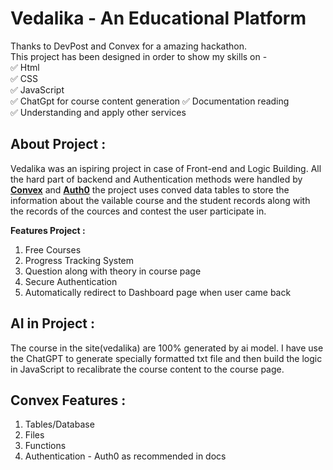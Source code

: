 <h1>Vedalika - An Educational Platform</h1>


Thanks to DevPost and Convex for a amazing hackathon.<br>
This project has been designed in order to show my skills on -<br>
✅ Html <br>
✅ CSS <br> 
✅ JavaScript <br>
✅ ChatGpt for course content generation
✅ Documentation reading <br>
✅ Understanding and apply other services <br>

<h2>About Project :</h2> 
<p>
Vedalika was an ispiring project in case of Front-end and Logic Building. All the hard part of backend and Authentication methods were handled by <u><b>Convex</b></u> and <u><b>Auth0</b></u>
        the project uses conved data tables to store the information about the vailable course and the student records along with the records of the cources and contest the user participate in.
</p>
<b>Features Project :</b> 
<ol>
        <li>Free Courses</li>
        <li>Progress Tracking System</li>
        <li>Question along with theory in course page</li>
        <li>Secure Authentication</li>
        <li>Automatically redirect to Dashboard page when user came back</li>
</ol>
<h2>AI in Project :</h2>
The course in the site(vedalika) are 100% generated by ai model. I have use the ChatGPT to generate specially formatted txt file and then build the logic in JavaScript to recalibrate the course content to the course page.

<h2>Convex Features :</h2>
<ol>
        <li>Tables/Database</li>
        <li>Files</li>
        <li>Functions</li>
        <li>Authentication - Auth0 as recommended in docs</li>
</ol>
